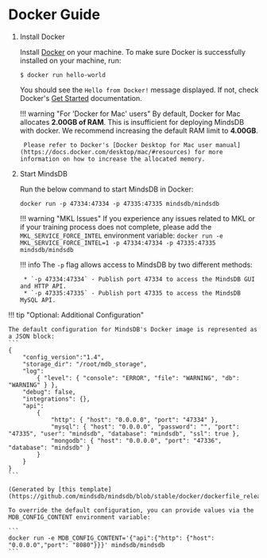 # Docker Guide

1. Install Docker

	Install <a href="https://docs.docker.com/install" target="_blank">Docker</a> on your machine. To make sure Docker is successfully installed on your machine, run:

	```
	$ docker run hello-world
	```

	You should see the `Hello from Docker!` message displayed. If not, check Docker's <a href="https://www.docker.com/get-started" target="_blank">Get Started</a> documentation.

	!!! warning "For 'Docker for Mac' users"
		By default, Docker for Mac allocates __2.00GB of RAM__. This is insufficient for deploying MindsDB with docker. We recommend increasing the default RAM limit to __4.00GB__.

		Please refer to Docker's [Docker Desktop for Mac user manual](https://docs.docker.com/desktop/mac/#resources) for more information on how to increase the allocated memory.

1. Start MindsDB

	Run the below command to start MindsDB in Docker:

	```
	docker run -p 47334:47334 -p 47335:47335 mindsdb/mindsdb
	```

	!!! warning "MKL Issues"
		If you experience any issues related to MKL or if your training process does not complete, please add the `MKL_SERVICE_FORCE_INTEL` environment variable:
		```
		docker run -e MKL_SERVICE_FORCE_INTEL=1 -p 47334:47334 -p 47335:47335 mindsdb/mindsdb
		```

	!!! info
		The `-p` flag allows access to MindsDB by two different methods:

		* `-p 47334:47334` - Publish port 47334 to access the MindsDB GUI and HTTP API. 
		* `-p 47335:47335` - Publish port 47335 to access the MindsDB MySQL API.

!!! tip "Optional: Additional Configuration"

	The default configuration for MindsDB's Docker image is represented as a JSON block:
	```
	{
		"config_version":"1.4",
		"storage_dir": "/root/mdb_storage",
		"log":
			{ "level": { "console": "ERROR", "file": "WARNING", "db": "WARNING" } },
		"debug": false, 
		"integrations": {}, 
		"api": 
			{ 
				"http": { "host": "0.0.0.0", "port": "47334" }, 
				"mysql": { "host": "0.0.0.0", "password": "", "port": "47335", "user": "mindsdb", "database": "mindsdb", "ssl": true }, 
				"mongodb": { "host": "0.0.0.0", "port": "47336", "database": "mindsdb" } 
			}
		}
	}
	```

	(Generated by [this template](https://github.com/mindsdb/mindsdb/blob/stable/docker/dockerfile_release.template).)

	To override the default configuration, you can provide values via the MDB_CONFIG_CONTENT environment variable:

	```
	docker run -e MDB_CONFIG_CONTENT='{"api":{"http": {"host": "0.0.0.0","port": "8080"}}}' mindsdb/mindsdb
	```